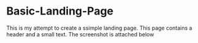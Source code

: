 # Basic-Landing-Page
This is my attempt to create a ssimple landing page. 
This page contains a header and a small text. 
The screenshot is attached below
